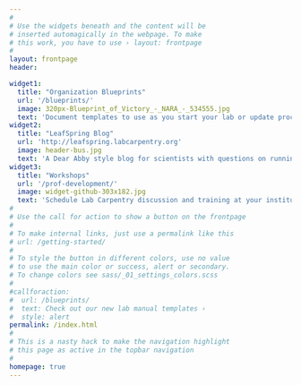 ```yaml
---
#
# Use the widgets beneath and the content will be
# inserted automagically in the webpage. To make
# this work, you have to use › layout: frontpage
#
layout: frontpage
header:

widget1:
  title: "Organization Blueprints"
  url: '/blueprints/'
  image: 320px-Blueprint_of_Victory_-_NARA_-_534555.jpg
  text: 'Document templates to use as you start your lab or update procedures.'
widget2:
  title: "LeafSpring Blog"
  url: 'http://leafspring.labcarpentry.org'
  image: header-bus.jpg
  text: 'A Dear Abby style blog for scientists with questions on running a lab.'
widget3:
  title: "Workshops"
  url: '/prof-development/'
  image: widget-github-303x182.jpg
  text: 'Schedule Lab Carpentry discussion and training at your institution.'
#
# Use the call for action to show a button on the frontpage
#
# To make internal links, just use a permalink like this
# url: /getting-started/
#
# To style the button in different colors, use no value
# to use the main color or success, alert or secondary.
# To change colors see sass/_01_settings_colors.scss
#
#callforaction:
#  url: /blueprints/
#  text: Check out our new lab manual templates ›
#  style: alert
permalink: /index.html
#
# This is a nasty hack to make the navigation highlight
# this page as active in the topbar navigation
#
homepage: true
---
```

